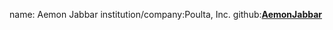 name: Aemon Jabbar
institution/company:Poulta, Inc.
github:[**AemonJabbar**](https://github.com/Aemonjabbar)
